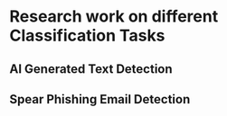 # Research work on different Classification Tasks

## AI Generated Text Detection

## Spear Phishing Email Detection
 
